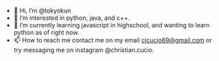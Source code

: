 - 👋 Hi, I’m @tokyokun
- 👀 I’m interested in python, java, and c++.
- 🌱 I’m currently learning javascript in highschool, and wanting to learn python as of right now.
- 📫 How to reach me contact me on my email cjcucio69@gmail.com or try messaging me on instagram @christian.cucio.

<!---
tokyokun/tokyokun is a ✨ special ✨ repository because its `README.md` (this file) appears on your GitHub profile.
You can click the Preview link to take a look at your changes.
--->
